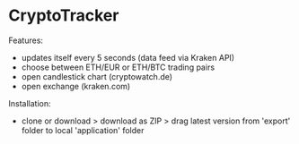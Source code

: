 # CryptoTracker
Features: 
- updates itself every 5 seconds (data feed via Kraken API)
- choose between ETH/EUR or ETH/BTC trading pairs
- open candlestick chart (cryptowatch.de)
- open exchange (kraken.com)

Installation:
- clone or download > download as ZIP > drag latest version from 'export' folder to local 'application' folder
